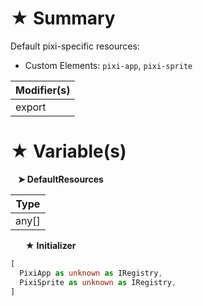 # &#9733; Summary

Default pixi-specific resources:
- Custom Elements: `pixi-app`, `pixi-sprite`

| Modifier(s)                            |
|----------------------------------------|
| export |

# &#9733; Variable(s)

&nbsp;&nbsp; **&#10148; DefaultResources**

| Type                        |
|-----------------------------|
| any[] |

&nbsp;&nbsp;&nbsp;&nbsp;&nbsp; **&#9733; Initializer**

```ts
[
  PixiApp as unknown as IRegistry,
  PixiSprite as unknown as IRegistry,
]
```